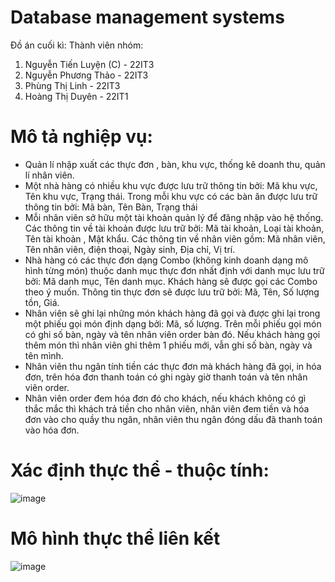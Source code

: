 # Database management systems 
Đồ án cuối kì: 
Thành viên nhóm:
1. Nguyễn Tiến Luyện (C) - 22IT3
2. Nguyễn Phương Thảo    - 22IT3
3. Phùng Thị Linh        - 22IT3
4. Hoàng Thị Duyên       - 22IT1
# Mô tả nghiệp vụ:
- Quản lí nhập xuất các thực đơn , bàn, khu vực, thống kê doanh thu, quản lí nhân viên.
- Một nhà hàng có nhiều khu vực được lưu trữ thông tin bởi: Mã khu vực, Tên khu vực, Trạng thái. Trong mỗi khu vực có các bàn ăn được lưu trữ thông tin bởi: Mã bàn, Tên Bàn, Trạng thái
- Mỗi nhân viên sở hữu một tài khoản quản lý để đăng nhập vào hệ thống. Các thông tin về tài khoản được lưu trữ bởi: Mã tài khoản, Loại tài khoản, Tên tài khoản , Mật khẩu. Các thông tin về nhân viên gồm: Mã nhân viên, Tên nhân viên, điện thoại, Ngày sinh, Địa chỉ, Vị trí.
- Nhà hàng có các thực đơn dạng Combo (không kinh doanh dạng mô hình từng món) thuộc danh mục thực đơn nhất định với danh mục lưu trữ bởi: Mã danh mục, Tên danh mục. Khách hàng sẽ được gọi các Combo theo ý muốn. Thông tin thực đơn sẽ được lưu trữ bởi: Mã, Tên, Số lượng tồn, Giá. 
- Nhân viên sẽ ghi lại những món khách hàng đã gọi và được ghi lại trong một phiếu gọi món định dạng bởi: Mã, số lượng. Trên mỗi phiếu gọi món có ghi số bàn, ngày và tên nhân viên order bàn đó. Nếu khách hàng gọi thêm món thì nhân viên ghi thêm 1 phiếu mới, vẫn ghi số bàn, ngày và tên mình.
- Nhân viên thu ngân tính tiền các thực đơn mà khách hàng đã gọi, in hóa đơn, trên hóa đơn thanh toán có ghi ngày giờ thanh toán và tên nhân viên order. 
- Nhân viên order đem hóa đơn đó cho khách, nếu khách không có gì thắc mắc thì khách trả tiền cho nhân viên, nhân viên đem tiền và hóa đơn vào cho quầy thu ngân, nhân viên thu ngân đóng dấu đã thanh toán vào hóa đơn.
# Xác định thực thể - thuộc tính:
![image](https://github.com/user-attachments/assets/c42b9a7f-00cf-4e22-bcbd-b574f3eaef81)
# Mô hình thực thể liên kết
![image](https://github.com/user-attachments/assets/f10a6484-d26d-4f81-9694-16f207dca56d)



